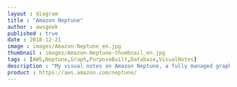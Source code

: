 ```yaml
---
layout : diagram
title : "Amazon Neptune"
author : awsgeek
published : true
date : 2018-12-21
image : images/Amazon-Neptune_en.jpg
thumbnail : images/Amazon-Neptune-thumbnail_en.jpg
tags : [AWS,Neptune,Graph,PurposeBuilt,Database,VisualNotes]
description : "My visual notes on Amazon Neptune, a fully managed graph database service to work with your highly connected datasets"
product : https://aws.amazon.com/neptune/
---
```

